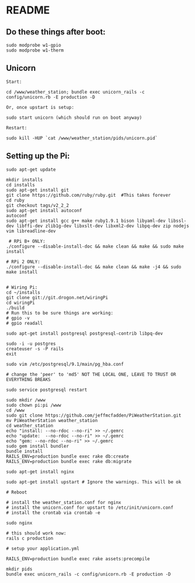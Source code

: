 # README

## Do these things after boot:

    sudo modprobe w1-gpio
    sudo modprobe w1-therm

## Unicorn


    Start:

    cd /www/weather_station; bundle exec unicorn_rails -c config/unicorn.rb -E production -D

    Or, once upstart is setup:

    sudo start unicorn (which should run on boot anyway)

    Restart:

    sudo kill -HUP `cat /www/weather_station/pids/unicorn.pid`


## Setting up the Pi:

    sudo apt-get update

    mkdir installs
    cd installs
    sudo apt-get install git
    git clone https://github.com/ruby/ruby.git  #This takes forever
    cd ruby
    git checkout tags/v2_2_2
    sudo apt-get install autoconf
    autoconf
    sudo apt-get install gcc g++ make ruby1.9.1 bison libyaml-dev libssl-dev libffi-dev zlib1g-dev libxslt-dev libxml2-dev libpq-dev zip nodejs vim libreadline-dev

     # RPi B+ ONLY:
    ./configure --disable-install-doc && make clean && make && sudo make install

    # RPi 2 ONLY:
    ./configure --disable-install-doc && make clean && make -j4 && sudo make install


    # Wiring Pi:
    cd ~/installs
    git clone git://git.drogon.net/wiringPi
    cd wiringPi
    ./build
    # Run this to be sure things are working:
    # gpio -v
    # gpio readall

    sudo apt-get install postgresql postgresql-contrib libpq-dev

    sudo -i -u postgres
    createuser -s -P rails
    exit

    sudo vim /etc/postgresql/9.1/main/pg_hba.conf

    # change the 'peer' to 'md5' NOT THE LOCAL ONE, LEAVE TO TRUST OR EVERYTHING BREAKS

    sudo service postgresql restart

    sudo mkdir /www
    sudo chown pi:pi /www
    cd /www
    sudo git clone https://github.com/jeffmcfadden/PiWeatherStation.git
    mv PiWeatherStation weather_station
    cd weather_station
    echo "install: --no-rdoc --no-ri" >> ~/.gemrc
    echo "update:  --no-rdoc --no-ri" >> ~/.gemrc
    echo "gem: --no-rdoc --no-ri" >> ~/.gemrc
    sudo gem install bundler
    bundle install
    RAILS_ENV=production bundle exec rake db:create
    RAILS_ENV=production bundle exec rake db:migrate

    sudo apt-get install nginx

    sudo apt-get install upstart # Ignore the warnings. This will be ok

    # Reboot

    # install the weather_station.conf for nginx
    # install the unicorn.conf for upstart to /etc/init/unicorn.conf
    # install the crontab via crontab -e

    sudo nginx

    # this should work now:
    rails c production

    # setup your application.yml

    RAILS_ENV=production bundle exec rake assets:precompile

    mkdir pids
    bundle exec unicorn_rails -c config/unicorn.rb -E production -D